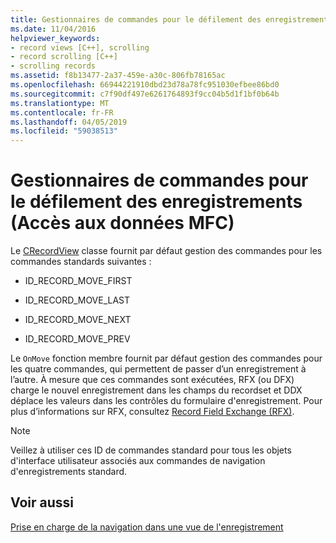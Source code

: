 ```yaml
---
title: Gestionnaires de commandes pour le défilement des enregistrements (Accès aux données MFC)
ms.date: 11/04/2016
helpviewer_keywords:
- record views [C++], scrolling
- record scrolling [C++]
- scrolling records
ms.assetid: f8b13477-2a37-459e-a30c-806fb78165ac
ms.openlocfilehash: 66944221910dbd23d78a78fc951030efbee86bd0
ms.sourcegitcommit: c7f90df497e6261764893f9cc04b5d1f1bf0b64b
ms.translationtype: MT
ms.contentlocale: fr-FR
ms.lasthandoff: 04/05/2019
ms.locfileid: "59038513"
---
```

# <a name="command-handlers-for-record-scrolling--mfc-data-access"></a>Gestionnaires de commandes pour le défilement des enregistrements (Accès aux données MFC)

Le [CRecordView](../mfc/reference/crecordview-class.md) classe fournit par défaut gestion des commandes pour les commandes standards suivantes :

- ID_RECORD_MOVE_FIRST

- ID_RECORD_MOVE_LAST

- ID_RECORD_MOVE_NEXT

- ID_RECORD_MOVE_PREV

Le `OnMove` fonction membre fournit par défaut gestion des commandes pour les quatre commandes, qui permettent de passer d’un enregistrement à l’autre. À mesure que ces commandes sont exécutées, RFX (ou DFX) charge le nouvel enregistrement dans les champs du recordset et DDX déplace les valeurs dans les contrôles du formulaire d'enregistrement. Pour plus d’informations sur RFX, consultez [Record Field Exchange (RFX)](../data/odbc/record-field-exchange-rfx.md).

> [!NOTE]
>  Veillez à utiliser ces ID de commandes standard pour tous les objets d'interface utilisateur associés aux commandes de navigation d'enregistrements standard.

## <a name="see-also"></a>Voir aussi

[Prise en charge de la navigation dans une vue de l'enregistrement](../data/supporting-navigation-in-a-record-view-mfc-data-access.md)